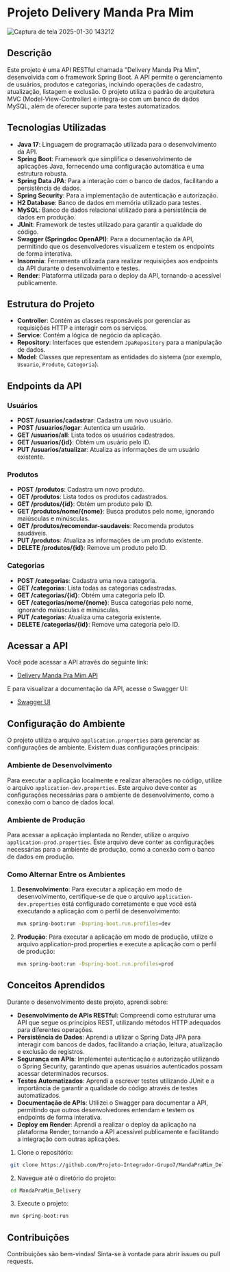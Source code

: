 # Projeto Delivery Manda Pra Mim 

![Captura de tela 2025-01-30 143212](https://github.com/user-attachments/assets/c4b976a8-d1b9-43b6-a06b-ddab8b3af9e6)

## Descrição

Este projeto é uma API RESTful chamada "Delivery Manda Pra Mim", desenvolvida com o framework Spring Boot. A API permite o gerenciamento de usuários, produtos e categorias, incluindo operações de cadastro, atualização, listagem e exclusão. O projeto utiliza o padrão de arquitetura MVC (Model-View-Controller) e integra-se com um banco de dados MySQL, além de oferecer suporte para testes automatizados.

## Tecnologias Utilizadas

- **Java 17**: Linguagem de programação utilizada para o desenvolvimento da API.
- **Spring Boot**: Framework que simplifica o desenvolvimento de aplicações Java, fornecendo uma configuração automática e uma estrutura robusta.
- **Spring Data JPA**: Para a interação com o banco de dados, facilitando a persistência de dados.
- **Spring Security**: Para a implementação de autenticação e autorização.
- **H2 Database**: Banco de dados em memória utilizado para testes.
- **MySQL**: Banco de dados relacional utilizado para a persistência de dados em produção.
- **JUnit**: Framework de testes utilizado para garantir a qualidade do código.
- **Swagger (Springdoc OpenAPI)**: Para a documentação da API, permitindo que os desenvolvedores visualizem e testem os endpoints de forma interativa.
- **Insomnia**: Ferramenta utilizada para realizar requisições aos endpoints da API durante o desenvolvimento e testes.
- **Render**: Plataforma utilizada para o deploy da API, tornando-a acessível publicamente.

## Estrutura do Projeto

- **Controller**: Contém as classes responsáveis por gerenciar as requisições HTTP e interagir com os serviços.
- **Service**: Contém a lógica de negócio da aplicação.
- **Repository**: Interfaces que estendem `JpaRepository` para a manipulação de dados.
- **Model**: Classes que representam as entidades do sistema (por exemplo, `Usuario`, `Produto`, `Categoria`).

## Endpoints da API

### Usuários
- **POST /usuarios/cadastrar**: Cadastra um novo usuário.
- **POST /usuarios/logar**: Autentica um usuário.
- **GET /usuarios/all**: Lista todos os usuários cadastrados.
- **GET /usuarios/{id}**: Obtém um usuário pelo ID.
- **PUT /usuarios/atualizar**: Atualiza as informações de um usuário existente.

### Produtos
- **POST /produtos**: Cadastra um novo produto.
- **GET /produtos**: Lista todos os produtos cadastrados.
- **GET /produtos/{id}**: Obtém um produto pelo ID.
- **GET /produtos/nome/{nome}**: Busca produtos pelo nome, ignorando maiúsculas e minúsculas.
- **GET /produtos/recomendar-saudaveis**: Recomenda produtos saudáveis.
- **PUT /produtos**: Atualiza as informações de um produto existente.
- **DELETE /produtos/{id}**: Remove um produto pelo ID.

### Categorias
- **POST /categorias**: Cadastra uma nova categoria.
- **GET /categorias**: Lista todas as categorias cadastradas.
- **GET /categorias/{id}**: Obtém uma categoria pelo ID.
- **GET /categorias/nome/{nome}**: Busca categorias pelo nome, ignorando maiúsculas e minúsculas.
- **PUT /categorias**: Atualiza uma categoria existente.
- **DELETE /categorias/{id}**: Remove uma categoria pelo ID.

## Acessar a API

Você pode acessar a API através do seguinte link:

- [Delivery Manda Pra Mim API](https://mandapramim-delivery.onrender.com/swagger-ui/index.html)

E para visualizar a documentação da API, acesse o Swagger UI:

- [Swagger UI](http://localhost:8080/swagger-ui/)

## Configuração do Ambiente

O projeto utiliza o arquivo `application.properties` para gerenciar as configurações de ambiente. Existem duas configurações principais:

### Ambiente de Desenvolvimento

Para executar a aplicação localmente e realizar alterações no código, utilize o arquivo `application-dev.properties`. Este arquivo deve conter as configurações necessárias para o ambiente de desenvolvimento, como a conexão com o banco de dados local.

### Ambiente de Produção

Para acessar a aplicação implantada no Render, utilize o arquivo `application-prod.properties`. Este arquivo deve conter as configurações necessárias para o ambiente de produção, como a conexão com o banco de dados em produção.

### Como Alternar Entre os Ambientes

1. **Desenvolvimento**: Para executar a aplicação em modo de desenvolvimento, certifique-se de que o arquivo `application-dev.properties` está configurado corretamente e que você está executando a aplicação com o perfil de desenvolvimento:
   ```bash
   mvn spring-boot:run -Dspring-boot.run.profiles=dev

2. **Produção**: Para executar a aplicação em modo de produção, utilize o arquivo application-prod.properties e execute a aplicação com o perfil de produção:
   ```bash
   mvn spring-boot:run -Dspring-boot.run.profiles=prod

## Conceitos Aprendidos

Durante o desenvolvimento deste projeto, aprendi sobre:

- **Desenvolvimento de APIs RESTful**: Compreendi como estruturar uma API que segue os princípios REST, utilizando métodos HTTP adequados para diferentes operações.
- **Persistência de Dados**: Aprendi a utilizar o Spring Data JPA para interagir com bancos de dados, facilitando a criação, leitura, atualização e exclusão de registros.
- **Segurança em APIs**: Implementei autenticação e autorização utilizando o Spring Security, garantindo que apenas usuários autenticados possam acessar determinados recursos.
- **Testes Automatizados**: Aprendi a escrever testes utilizando JUnit e a importância de garantir a qualidade do código através de testes automatizados.
- **Documentação de APIs**: Utilizei o Swagger para documentar a API, permitindo que outros desenvolvedores entendam e testem os endpoints de forma interativa.
- **Deploy em Render**: Aprendi a realizar o deploy da aplicação na plataforma Render, tornando a API acessível publicamente e facilitando a integração com outras aplicações.

1. Clone o repositório:
  ```bash
   git clone https://github.com/Projeto-Integrador-Grupo7/MandaPraMim_Delivery.git
  ```
2. Navegue até o diretório do projeto:
  ```bash
   cd MandaPraMim_Delivery
  ```
3. Execute o projeto:
  ```bash
   mvn spring-boot:run
  ```

## Contribuições  
Contribuições são bem-vindas! Sinta-se à vontade para abrir issues ou pull requests.

